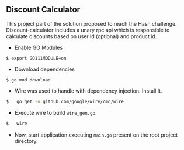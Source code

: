 ## Discount Calculator

This project part of the solution proposed to reach the Hash challenge. Discount-calculator includes a unary rpc api
which is responsible to calculate discounts based on user id (optional) and product id.

- Enable GO Modules

```shell script
$ export GO111MODULE=on
```

- Download dependencies

```shell script
$ go mod download
```

- Wire was used to handle with dependency injection. Install It.

```sh
$   go get -u github.com/google/wire/cmd/wire
```   

- Execute wire to build `wire_gen.go`.

```sh
$   wire
```

- Now, start application executing `main.go` present on the root project directory. 
